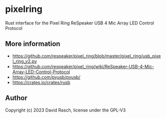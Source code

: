 # pixelring
 Rust interface for the Pixel Ring ReSpeaker USB 4 Mic Array LED Control Protocol
 
## More information

* https://github.com/respeaker/pixel_ring/blob/master/pixel_ring/usb_pixel_ring_v2.py
* https://github.com/respeaker/pixel_ring/wiki/ReSpeaker-USB-4-Mic-Array-LED-Control-Protocol
* https://github.com/pyusb/pyusb/
* https://crates.io/crates/rusb

## Author

Copyright (c) 2023 David Rasch, license under the GPL-V3

